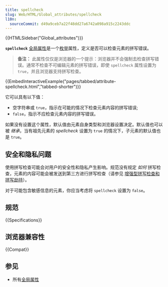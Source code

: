 ```yaml
---
title: spellcheck
slug: Web/HTML/Global_attributes/spellcheck
l10n:
  sourceCommit: d49a9ceb7a22f48dd27a6742a098a915c2243ddc
---
```


{{HTMLSidebar("Global_attributes")}}

**`spellcheck`** [全局属性](/zh-CN/docs/Web/HTML/Global_attributes)是一个[枚举](/zh-CN/docs/Glossary/Enumerated)属性，定义是否可以检查元素的拼写错误。

> **备注：** 此属性仅仅是浏览器的一个提示：浏览器并不会强制去检查拼写错误。通常不检查不可编辑元素的拼写错误，即使 `spellcheck` 属性设置为 `true`，并且浏览器支持拼写检查。

{{EmbedInteractiveExample("pages/tabbed/attribute-spellcheck.html","tabbed-shorter")}}

它可以具有以下值：

- 空字符串或 `true`，指示在可能的情况下检查元素内容的拼写错误;
- `false`，指示不应检查元素内容的拼写错误。

如果没有设置这个属性，默认值由元素自身类型和浏览器设置决定。默认值也可以被 _继承_，当有祖先元素的 _spellcheck_ 设置为 `true` 的情况下，子元素的默认值也是 `true`。

## 安全和隐私问题

使用拼写检查可能会对用户的安全性和隐私产生影响。规范没有规定 _如何_ 拼写检查，元素的内容可能会被发送到第三方进行拼写检查（请参见 [增强型拼写检查和拼写劫持](https://www.otto-js.com/news/article/chrome-and-edge-enhanced-spellcheck-features-expose-pii-even-your-passwords)）。

对于可能包含敏感信息的元素，你应当考虑将 `spellcheck` 设置为 `false`。

## 规范

{{Specifications}}

## 浏览器兼容性

{{Compat}}

## 参见

- 所有[全局属性](/zh-CN/docs/Web/HTML/Global_attributes)
